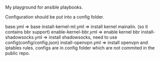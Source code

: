 My playground for ansible playbooks.

Configuration should be put into a config folder.

base.yml                   => base 
install-kernel-ml.yml      => install kernel mainalin. (so it contains bbr support)
enable-kernel-bbr.yml      => enable kernel bbr 
install-shadowsocks.yml    => install shadowsocks, need to use config(config/config.json)
install-openvpn.yml        => install openvpn and iptables rules. configs are in config folder which are not commited in the public repo.

